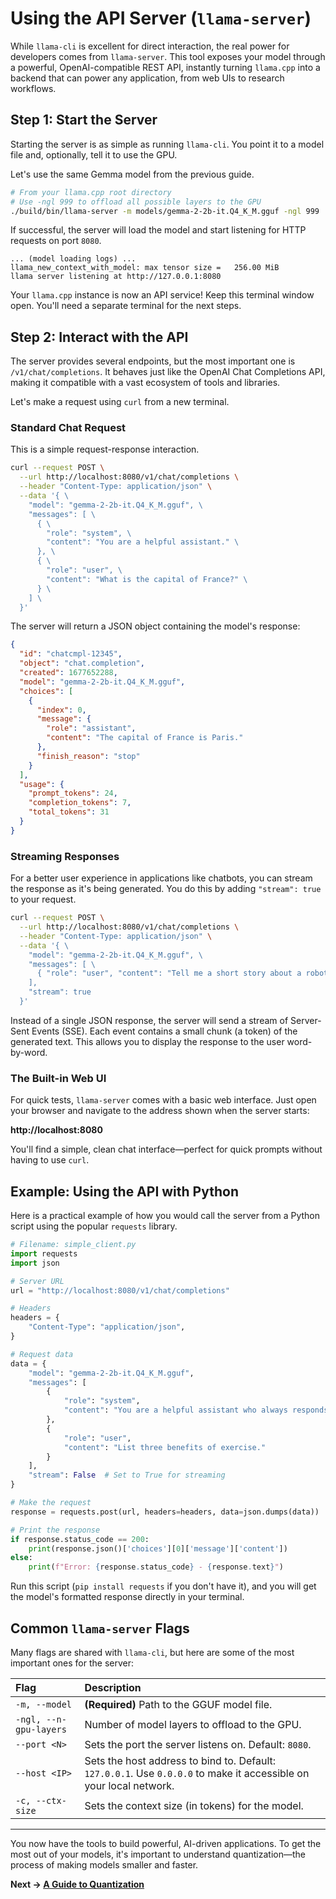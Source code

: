 # Using the API Server (`llama-server`)

While `llama-cli` is excellent for direct interaction, the real power for developers comes from `llama-server`. This tool exposes your model through a powerful, OpenAI-compatible REST API, instantly turning `llama.cpp` into a backend that can power any application, from web UIs to research workflows.

## Step 1: Start the Server

Starting the server is as simple as running `llama-cli`. You point it to a model file and, optionally, tell it to use the GPU.

Let's use the same Gemma model from the previous guide.

```bash
# From your llama.cpp root directory
# Use -ngl 999 to offload all possible layers to the GPU
./build/bin/llama-server -m models/gemma-2-2b-it.Q4_K_M.gguf -ngl 999
```

If successful, the server will load the model and start listening for HTTP requests on port `8080`.

```
... (model loading logs) ...
llama_new_context_with_model: max tensor size =   256.00 MiB
llama server listening at http://127.0.0.1:8080
```

Your `llama.cpp` instance is now an API service! Keep this terminal window open. You'll need a separate terminal for the next steps.

## Step 2: Interact with the API

The server provides several endpoints, but the most important one is `/v1/chat/completions`. It behaves just like the OpenAI Chat Completions API, making it compatible with a vast ecosystem of tools and libraries.

Let's make a request using `curl` from a new terminal.

### Standard Chat Request

This is a simple request-response interaction.

```bash
curl --request POST \
  --url http://localhost:8080/v1/chat/completions \
  --header "Content-Type: application/json" \
  --data '{ \
    "model": "gemma-2-2b-it.Q4_K_M.gguf", \
    "messages": [ \
      { \
        "role": "system", \
        "content": "You are a helpful assistant." \
      }, \
      { \
        "role": "user", \
        "content": "What is the capital of France?" \
      } \
    ] \
  }'
```

The server will return a JSON object containing the model's response:

```json
{
  "id": "chatcmpl-12345",
  "object": "chat.completion",
  "created": 1677652288,
  "model": "gemma-2-2b-it.Q4_K_M.gguf",
  "choices": [
    {
      "index": 0,
      "message": {
        "role": "assistant",
        "content": "The capital of France is Paris."
      },
      "finish_reason": "stop"
    }
  ],
  "usage": {
    "prompt_tokens": 24,
    "completion_tokens": 7,
    "total_tokens": 31
  }
}
```

### Streaming Responses

For a better user experience in applications like chatbots, you can stream the response as it's being generated. You do this by adding `"stream": true` to your request.

```bash
curl --request POST \
  --url http://localhost:8080/v1/chat/completions \
  --header "Content-Type: application/json" \
  --data '{ \
    "model": "gemma-2-2b-it.Q4_K_M.gguf", \
    "messages": [ \
      { "role": "user", "content": "Tell me a short story about a robot." }
    ],
    "stream": true
  }'
```

Instead of a single JSON response, the server will send a stream of Server-Sent Events (SSE). Each event contains a small chunk (a token) of the generated text. This allows you to display the response to the user word-by-word.

### The Built-in Web UI

For quick tests, `llama-server` comes with a basic web interface. Just open your browser and navigate to the address shown when the server starts:

**http://localhost:8080**

You'll find a simple, clean chat interface—perfect for quick prompts without having to use `curl`.

## Example: Using the API with Python

Here is a practical example of how you would call the server from a Python script using the popular `requests` library.

```python
# Filename: simple_client.py
import requests
import json

# Server URL
url = "http://localhost:8080/v1/chat/completions"

# Headers
headers = {
    "Content-Type": "application/json",
}

# Request data
data = {
    "model": "gemma-2-2b-it.Q4_K_M.gguf",
    "messages": [
        {
            "role": "system",
            "content": "You are a helpful assistant who always responds in Markdown."
        },
        {
            "role": "user",
            "content": "List three benefits of exercise."
        }
    ],
    "stream": False  # Set to True for streaming
}

# Make the request
response = requests.post(url, headers=headers, data=json.dumps(data))

# Print the response
if response.status_code == 200:
    print(response.json()['choices'][0]['message']['content'])
else:
    print(f"Error: {response.status_code} - {response.text}")

```

Run this script (`pip install requests` if you don't have it), and you will get the model's formatted response directly in your terminal.

## Common `llama-server` Flags

Many flags are shared with `llama-cli`, but here are some of the most important ones for the server:

| Flag | Description |
| :--- | :--- |
| `-m, --model` | **(Required)** Path to the GGUF model file. |
| `-ngl, --n-gpu-layers` | Number of model layers to offload to the GPU. |
| `--port <N>` | Sets the port the server listens on. Default: `8080`. |
| `--host <IP>` | Sets the host address to bind to. Default: `127.0.0.1`. Use `0.0.0.0` to make it accessible on your local network. |
| `-c, --ctx-size` | Sets the context size (in tokens) for the model. |

---

You now have the tools to build powerful, AI-driven applications. To get the most out of your models, it's important to understand quantization—the process of making models smaller and faster.

**Next → [A Guide to Quantization](./05-quantization-guide.md)**
